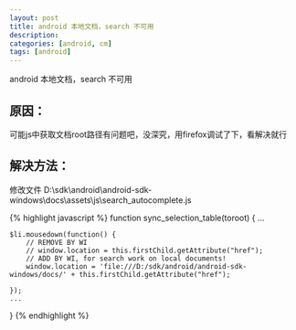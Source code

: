 ```yaml
---
layout: post
title: android 本地文档，search 不可用
description: 
categories: [android, cm]
tags: [android]
---
```



android 本地文档，search 不可用

## 原因：

可能js中获取文档root路径有问题吧，没深究，用firefox调试了下，看解决就行

## 解决方法：

修改文件 D:\sdk\android\android-sdk-windows\docs\assets\js\search_autocomplete.js

{% highlight javascript %}
function sync_selection_table(toroot)
{
    ...

    $li.mousedown(function() {
        // REMOVE BY WI
        // window.location = this.firstChild.getAttribute("href");
        // ADD BY WI, for search work on local documents!
        window.location = 'file:///D:/sdk/android/android-sdk-windows/docs/' + this.firstChild.getAttribute("href");
        
    });
    ...
}
{% endhighlight %}